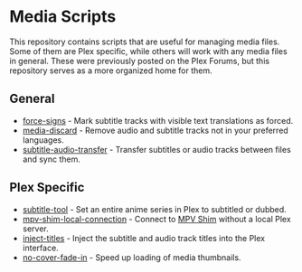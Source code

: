 # Media Scripts

This repository contains scripts that are useful for managing media files. Some of them are Plex specific, while others will work with any media files in general. These were previously posted on the Plex Forums, but this repository serves as a more organized home for them.

## General

 - [force-signs](https://github.com/iwalton3/media-scripts/tree/master/force-signs) - Mark subtitle tracks with visible text translations as forced.
 - [media-discard](https://github.com/iwalton3/media-scripts/tree/master/media-discard) - Remove audio and subtitle tracks not in your preferred languages.
 - [subtitle-audio-transfer](https://github.com/iwalton3/media-scripts/tree/master/subtitle-audio-transfer) - Transfer subtitles or audio tracks between files and sync them.

## Plex Specific

 - [subtitle-tool](https://github.com/iwalton3/media-scripts/tree/master/subtitle-tool-for-plex) - Set an entire anime series in Plex to subtitled or dubbed.
 - [mpv-shim-local-connection](https://github.com/iwalton3/media-scripts/tree/master/mpv-shim-local-connection-for-plex) - Connect to [MPV Shim](https://github.com/iwalton3/plex-mpv-shim) without a local Plex server.
 - [inject-titles](https://github.com/iwalton3/media-scripts/tree/master/inject-titles-for-plex) - Inject the subtitle and audio track titles into the Plex interface.
 - [no-cover-fade-in](https://github.com/iwalton3/media-scripts/tree/master/no-cover-fade-in) - Speed up loading of media thumbnails.

